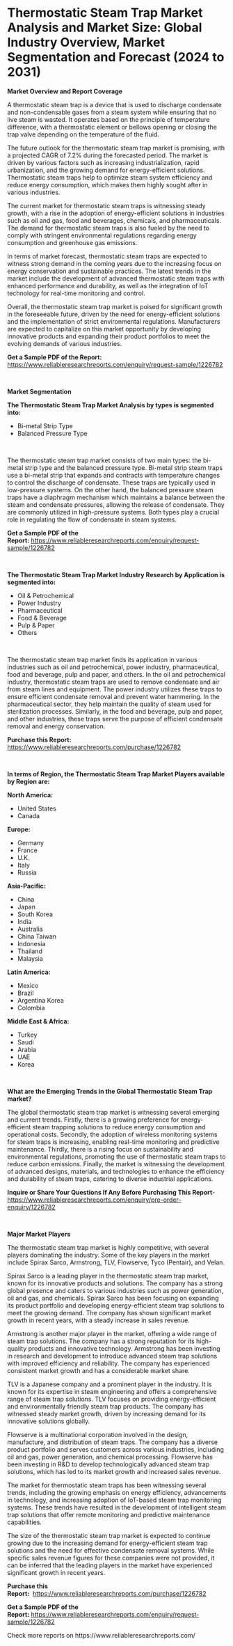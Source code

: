<p><h1>Thermostatic Steam Trap Market Analysis and Market Size: Global Industry Overview, Market Segmentation and Forecast (2024 to 2031)</h1></p><p><strong>Market Overview and Report Coverage</strong></p>
<p><p>A thermostatic steam trap is a device that is used to discharge condensate and non-condensable gases from a steam system while ensuring that no live steam is wasted. It operates based on the principle of temperature difference, with a thermostatic element or bellows opening or closing the trap valve depending on the temperature of the fluid.</p><p>The future outlook for the thermostatic steam trap market is promising, with a projected CAGR of 7.2% during the forecasted period. The market is driven by various factors such as increasing industrialization, rapid urbanization, and the growing demand for energy-efficient solutions. Thermostatic steam traps help to optimize steam system efficiency and reduce energy consumption, which makes them highly sought after in various industries.</p><p>The current market for thermostatic steam traps is witnessing steady growth, with a rise in the adoption of energy-efficient solutions in industries such as oil and gas, food and beverages, chemicals, and pharmaceuticals. The demand for thermostatic steam traps is also fueled by the need to comply with stringent environmental regulations regarding energy consumption and greenhouse gas emissions.</p><p>In terms of market forecast, thermostatic steam traps are expected to witness strong demand in the coming years due to the increasing focus on energy conservation and sustainable practices. The latest trends in the market include the development of advanced thermostatic steam traps with enhanced performance and durability, as well as the integration of IoT technology for real-time monitoring and control.</p><p>Overall, the thermostatic steam trap market is poised for significant growth in the foreseeable future, driven by the need for energy-efficient solutions and the implementation of strict environmental regulations. Manufacturers are expected to capitalize on this market opportunity by developing innovative products and expanding their product portfolios to meet the evolving demands of various industries.</p></p>
<p><strong>Get a Sample PDF of the Report:</strong> <a href="https://www.reliableresearchreports.com/enquiry/request-sample/1226782">https://www.reliableresearchreports.com/enquiry/request-sample/1226782</a></p>
<p>&nbsp;</p>
<p><strong>Market Segmentation</strong></p>
<p><strong>The Thermostatic Steam Trap Market Analysis by types is segmented into:</strong></p>
<p><ul><li>Bi-metal Strip Type</li><li>Balanced Pressure Type</li></ul></p>
<p>&nbsp;</p>
<p><p>The thermostatic steam trap market consists of two main types: the bi-metal strip type and the balanced pressure type. Bi-metal strip steam traps use a bi-metal strip that expands and contracts with temperature changes to control the discharge of condensate. These traps are typically used in low-pressure systems. On the other hand, the balanced pressure steam traps have a diaphragm mechanism which maintains a balance between the steam and condensate pressures, allowing the release of condensate. They are commonly utilized in high-pressure systems. Both types play a crucial role in regulating the flow of condensate in steam systems.</p></p>
<p><strong>Get a Sample PDF of the Report:</strong>&nbsp;<a href="https://www.reliableresearchreports.com/enquiry/request-sample/1226782">https://www.reliableresearchreports.com/enquiry/request-sample/1226782</a></p>
<p>&nbsp;</p>
<p><strong>The Thermostatic Steam Trap Market Industry Research by Application is segmented into:</strong></p>
<p><ul><li>Oil & Petrochemical</li><li>Power Industry</li><li>Pharmaceutical</li><li>Food & Beverage</li><li>Pulp & Paper</li><li>Others</li></ul></p>
<p>&nbsp;</p>
<p><p>The thermostatic steam trap market finds its application in various industries such as oil and petrochemical, power industry, pharmaceutical, food and beverage, pulp and paper, and others. In the oil and petrochemical industry, thermostatic steam traps are used to remove condensate and air from steam lines and equipment. The power industry utilizes these traps to ensure efficient condensate removal and prevent water hammering. In the pharmaceutical sector, they help maintain the quality of steam used for sterilization processes. Similarly, in the food and beverage, pulp and paper, and other industries, these traps serve the purpose of efficient condensate removal and energy conservation.</p></p>
<p><strong>Purchase this Report:</strong>&nbsp; <a href="https://www.reliableresearchreports.com/purchase/1226782">https://www.reliableresearchreports.com/purchase/1226782</a></p>
<p>&nbsp;</p>
<p><strong>In terms of Region, the Thermostatic Steam Trap Market Players available by Region are:</strong></p>
<p>
    <p> <strong> North America: </strong>
        <ul>
            <li>United States</li>
            <li>Canada</li>
        </ul>
        </p> 
    <p> <strong> Europe: </strong>
        <ul>
            <li>Germany</li>
            <li>France</li>
            <li>U.K.</li>
            <li>Italy</li>
            <li>Russia</li>
        </ul>
        </p> 
    <p> <strong> Asia-Pacific: </strong>
        <ul>
            <li>China</li>
            <li>Japan</li>
            <li>South Korea</li>
            <li>India</li>
            <li>Australia</li>
            <li>China Taiwan</li>
            <li>Indonesia</li>
            <li>Thailand</li>
            <li>Malaysia</li>
        </ul>
        </p> 
    <p> <strong> Latin America: </strong>
        <ul>
            <li>Mexico</li>
            <li>Brazil</li>
            <li>Argentina Korea</li>
            <li>Colombia</li>
        </ul>
        </p> 
    <p> <strong> Middle East & Africa: </strong>
        <ul>
            <li>Turkey</li>
            <li>Saudi</li>
            <li>Arabia</li>
            <li>UAE</li>
            <li>Korea</li>
        </ul>
    </p>
    </p>
<p>&nbsp;</p>
<p><strong>What are the Emerging Trends in the Global Thermostatic Steam Trap market?</strong></p>
<p><p>The global thermostatic steam trap market is witnessing several emerging and current trends. Firstly, there is a growing preference for energy-efficient steam trapping solutions to reduce energy consumption and operational costs. Secondly, the adoption of wireless monitoring systems for steam traps is increasing, enabling real-time monitoring and predictive maintenance. Thirdly, there is a rising focus on sustainability and environmental regulations, promoting the use of thermostatic steam traps to reduce carbon emissions. Finally, the market is witnessing the development of advanced designs, materials, and technologies to enhance the efficiency and durability of steam traps, catering to diverse industrial applications.</p></p>
<p><strong>Inquire or Share Your Questions If Any Before Purchasing This Report</strong>- <a href="https://www.reliableresearchreports.com/enquiry/pre-order-enquiry/1226782">https://www.reliableresearchreports.com/enquiry/pre-order-enquiry/1226782</a></p>
<p>&nbsp;</p>
<p><strong>Major Market Players</strong></p>
<p><p>The thermostatic steam trap market is highly competitive, with several players dominating the industry. Some of the key players in the market include Spirax Sarco, Armstrong, TLV, Flowserve, Tyco (Pentair), and Velan.</p><p>Spirax Sarco is a leading player in the thermostatic steam trap market, known for its innovative products and solutions. The company has a strong global presence and caters to various industries such as power generation, oil and gas, and chemicals. Spirax Sarco has been focusing on expanding its product portfolio and developing energy-efficient steam trap solutions to meet the growing demand. The company has shown significant market growth in recent years, with a steady increase in sales revenue.</p><p>Armstrong is another major player in the market, offering a wide range of steam trap solutions. The company has a strong reputation for its high-quality products and innovative technology. Armstrong has been investing in research and development to introduce advanced steam trap solutions with improved efficiency and reliability. The company has experienced consistent market growth and has a considerable market share.</p><p>TLV is a Japanese company and a prominent player in the industry. It is known for its expertise in steam engineering and offers a comprehensive range of steam trap solutions. TLV focuses on providing energy-efficient and environmentally friendly steam trap products. The company has witnessed steady market growth, driven by increasing demand for its innovative solutions globally.</p><p>Flowserve is a multinational corporation involved in the design, manufacture, and distribution of steam traps. The company has a diverse product portfolio and serves customers across various industries, including oil and gas, power generation, and chemical processing. Flowserve has been investing in R&D to develop technologically advanced steam trap solutions, which has led to its market growth and increased sales revenue.</p><p>The market for thermostatic steam traps has been witnessing several trends, including the growing emphasis on energy efficiency, advancements in technology, and increasing adoption of IoT-based steam trap monitoring systems. These trends have resulted in the development of intelligent steam trap solutions that offer remote monitoring and predictive maintenance capabilities.</p><p>The size of the thermostatic steam trap market is expected to continue growing due to the increasing demand for energy-efficient steam trap solutions and the need for effective condensate removal systems. While specific sales revenue figures for these companies were not provided, it can be inferred that the leading players in the market have experienced significant growth in recent years.</p></p>
<p><strong>Purchase this Report:</strong>&nbsp;&nbsp;<a href="https://www.reliableresearchreports.com/purchase/1226782">https://www.reliableresearchreports.com/purchase/1226782</a></p>
<p></p>
<p><strong>Get a Sample PDF of the Report:</strong>&nbsp;<a href="https://www.reliableresearchreports.com/enquiry/request-sample/1226782">https://www.reliableresearchreports.com/enquiry/request-sample/1226782</a></p>
<p>Check more reports on https://www.reliableresearchreports.com/</p>